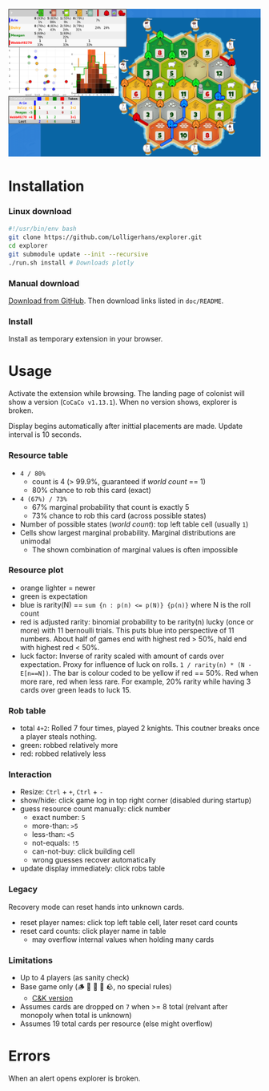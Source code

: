 ![Screenshot](/assets/screenshot.png?raw=true)

# Installation

### Linux download

  ```bash
  #!/usr/bin/env bash
  git clone https://github.com/Lolligerhans/explorer.git
  cd explorer
  git submodule update --init --recursive
  ./run.sh install # Downloads plotly
  ```

### Manual download

  [Download from GitHub](https://github.com/Lolligerhans/explorer/tags).
  Then download links listed in `doc/README`.

### Install

  Install as temporary extension in your browser.

# Usage

  Activate the extension while browsing. The landing page of colonist will show
  a version (`CoCaCo v1.13.1`). When no version shows, explorer is broken.

  Display begins automatically after inittial placements are made. Update
  interval is 10 seconds.

### Resource table

  - `4 / 80%`
    - count is 4 (> 99.9%, guaranteed if _world count_ == 1)
    - 80% chance to rob this card (exact)
  - `4 (67%) / 73%`
    - 67% marginal probability that count is exactly 5
    - 73% chance to rob this card (across possible states)
  - Number of possible states (_world count_): top left table cell (usually `1`)
  - Cells show largest marginal probability. Marginal distributions are unimodal
    - The shown combination of marginal values is often impossible

### Resource plot

  - orange lighter = newer
  - green is expectation
  - blue is rarity(N) == `sum {n : p(n) <= p(N)} {p(n)}` where N is the roll count
  - red is adjusted rarity: binomial probability to be rarity(n) lucky (once or more) with 11
bernoulli trials. This puts blue into perspective of 11 numbers. About half of games end with highest red > 50%, hald end with highest red < 50%.
  - luck factor: Inverse of rarity scaled with amount of cards over expectation.
  Proxy for influence of luck on rolls. `1 / rarity(n) * (N - E[n==N])`. The bar is colour coded to be yellow if red == 50%. Red when more rare, red when less rare. For example, 20% rarity while having 3 cards over green leads to luck 15.

### Rob table

  - total `4+2`: Rolled 7 four times, played 2 knights. This coutner breaks once
  a player steals nothing.
  - green: robbed relatively more
  - red: robbed relatively less

### Interaction

  - Resize: `Ctrl` + `+`, `Ctrl` + `-`
  - show/hide: click game log in top right corner (disabled during startup)
  - guess resource count manually: click number
    - exact number: `5`
    - more-than: `>5`
    - less-than: `<5`
    - not-equals: `!5`
    - can-not-buy: click building cell
    - wrong guesses recover automatically
  - update display immediately: click robs table

### Legacy

  Recovery mode can reset hands into unknown cards.

  - reset player names: click top left table cell, later reset card counts
  - reset card counts: click player name in table
    - may overflow internal values when holding many cards

### Limitations

  - Up to 4 players (as sanity check)
  - Base game only (🪵 🧱 🐑 🌾 🪨, no special rules)
    - [C&K version](https://github.com/superferret1/explorer)
  - Assumes cards are dropped on `7` when >= 8 total (relvant after monopoly when total is unknown)
  - Assumes 19 total cards per resource (else might overflow)

# Errors

  When an alert opens explorer is broken.
